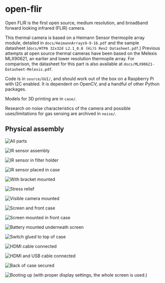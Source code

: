 # open-flir

Open FLIR is the first open source, medium resolution, and broadband forward looking infrared (FLIR) camera.

This thermal camera is based on a Heimann Sensor thermopile array module, detailed in ```docs/HeimannArrays9-9-16.pdf``` and the sample datasheet (```docs/HTPA 32x32d L2.1_0.8 (Hi)S Rev2 Datasheet.pdf```.) Previous attempts at open source thermal cameras have been based on the Melexis MLX90621, an earlier and lower resolution thermopile array. For comparison, the datasheet for this part is also available at ```docs/MLX90621-Datasheet-Melexis.pdf```.

Code is in ```source/GUI/```, and should work out of the box on a Raspberry Pi with I2C enabled. It is dependent on OpenCV, and a handful of other Python packages.

Models for 3D printing are in ```case/```.

Research on noise characteristics of the camera and possible uses/limitations for gas sensing are archived in ```noise/```.

## Physical assembly

![All parts](/docs/images/DSC01492.JPG?raw=true)

![IR sensor assembly](/docs/images/DSC01496.JPG?raw=true)

![IR sensor in filter holder](/docs/images/DSC01499.JPG?raw=true)

![IR sensor placed in case](/docs/images/DSC01504.JPG?raw=true)

![With bracket mounted](/docs/images/DSC01506.JPG?raw=true)

![Stress relief](/docs/images/DSC01509.JPG?raw=true)

![Visible camera mounted](/docs/images/DSC01514.JPG?raw=true)

![Screen and front case](/docs/images/DSC01517.JPG?raw=true)

![Screen mounted in front case](/docs/images/DSC01521.JPG?raw=true)

![Battery mounted underneath screen](/docs/images/DSC01523.JPG?raw=true)

![Switch glued to top of case](/docs/images/DSC01525.JPG?raw=true)

![HDMI cable connected](/docs/images/DSC01531-alt.jpg?raw=true)

![HDMI and USB cable connected](/docs/images/DSC01532-alt.jpg?raw=true)

![Back of case secured](/docs/images/DSC01536.JPG?raw=true)

![Booting up (with proper display settings, the whole screen is used.)](/docs/images/DSC01538.JPG?raw=true)
